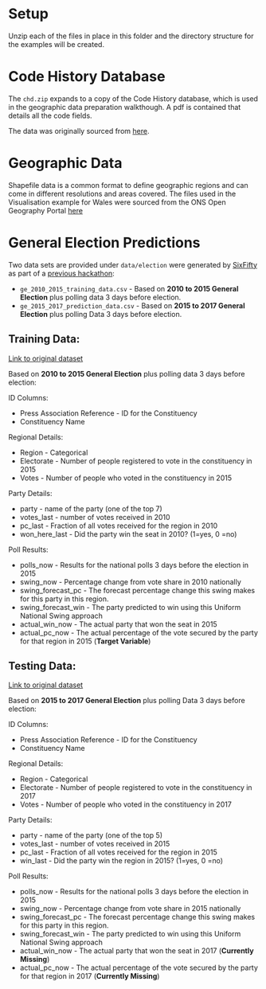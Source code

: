 # Setup 

Unzip each of the files in place in this folder and the directory structure for the examples will be created. 


# Code History Database

The `chd.zip` expands to a copy of the Code History database, which is used in the geographic data preparation walkthough. 
A pdf is contained that details all the code fields. 

The data was originally sourced from [here](https://ons.maps.arcgis.com/home/item.html?id=a6a1247a7d8e45068011e8f482cdf3c5).


# Geographic Data 

Shapefile data is a common format to define geographic regions and can come in different resolutions and areas covered. The files used in the Visualisation example for Wales were 
sourced from the ONS Open Geography Portal [here](http://geoportal.statistics.gov.uk/datasets/national-assembly-for-wales-constituencies-december-2015-super-generalised-clipped-boundaries-in-wales)


# General Election Predictions 

Two data sets are provided under `data/election` were generated by [SixFifty](https://github.com/six50) as part of a [previous hackathon](https://github.com/six50/hackathon):

* `ge_2010_2015_training_data.csv` - Based on **2010 to 2015 General Election** plus polling data 3 days before election. 
* `ge_2015_2017_prediction_data.csv` - Based on **2015 to 2017 General Election** plus polling Data 3 days before election.

## Training Data: 

[Link to original dataset](https://s3-eu-west-1.amazonaws.com/sixfifty/ge_2010_2015_training_data.csv)

Based on **2010 to 2015 General Election** plus polling data 3 days before election:

ID Columns:
* Press Association Reference - ID for the Constituency
* Constituency Name

Regional Details:
* Region - Categorical
* Electorate - Number of people registered to vote in the constituency in 2015
* Votes - Number of people who voted in the constituency in 2015

Party Details:
* party - name of the party (one of the top 7)
* votes_last - number of votes received in 2010 
* pc_last - Fraction of all votes received for the region in 2010 
* won_here_last - Did the party win the seat in 2010? (1=yes, 0 =no)

Poll Results:
* polls_now - Results for the national polls 3 days before the election in 2015
* swing_now - Percentage change from vote share in 2010 nationally
* swing_forecast_pc - The forecast percentage change this swing makes for this party in this region.
* swing_forecast_win - The party predicted to win using this Uniform National Swing approach
* actual_win_now - The actual party that won the seat in 2015 
* actual_pc_now - The actual percentage of the vote secured by the party for that region in 2015 (**Target Variable**)


## Testing Data:

[Link to original dataset](https://s3-eu-west-1.amazonaws.com/sixfifty/ge_2015_2017_prediction_data.csv)

Based on **2015 to 2017 General Election** plus polling Data 3 days before election:

ID Columns:
* Press Association Reference - ID for the Constituency
* Constituency Name

Regional Details:
* Region - Categorical
* Electorate - Number of people registered to vote in the constituency in 2017
* Votes - Number of people who voted in the constituency in 2017

Party Details:
* party - name of the party (one of the top 5)
* votes_last - number of votes received in 2015
* pc_last - Fraction of all votes received for the region in 2015 
* win_last - Did the party win the region in 2015? (1=yes, 0 =no)

Poll Results:
* polls_now - Results for the national polls 3 days before the election in 2015
* swing_now - Percentage change from vote share in 2015 nationally
* swing_forecast_pc - The forecast percentage change this swing makes for this party in this region.
* swing_forecast_win - The party predicted to win using this Uniform National Swing approach
* actual_win_now - The actual party that won the seat in 2017 (**Currently Missing**)
* actual_pc_now - The actual percentage of the vote secured by the party for that region in 2017 (**Currently Missing**)





